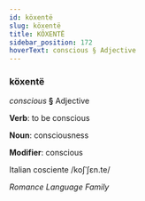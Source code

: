 ```yaml
---
id: köxentë
slug: köxentë
title: KÖXENTË
sidebar_position: 172
hoverText: conscious § Adjective
---
```


### köxentë

*conscious* **§** Adjective

**Verb**: to be conscious

**Noun**: consciousness

**Modifier**: conscious

Italian cosciente /koʃˈʃɛn.te/

*Romance Language Family*